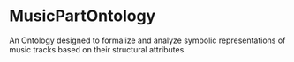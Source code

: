 # MusicPartOntology

An Ontology designed to formalize and analyze symbolic representations of music tracks based on their structural attributes.
